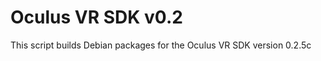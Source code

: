 Oculus VR SDK v0.2
==================

This script builds Debian packages for the Oculus VR SDK version 0.2.5c

